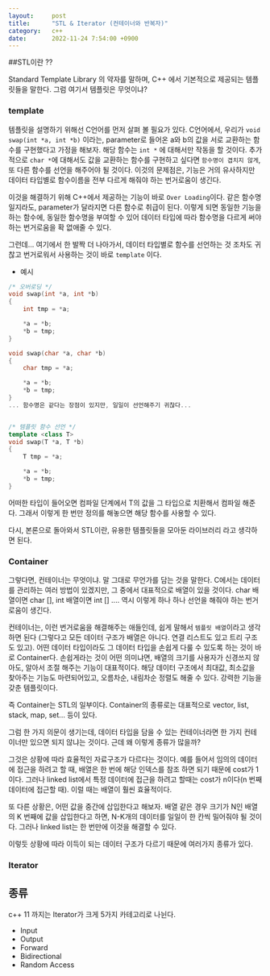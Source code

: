 ```yaml
---
layout:		post
title:		"STL & Iterator (컨테이너와 반복자)"
category:	c++
date:		2022-11-24 7:54:00 +0900
---
```


##STL이란 ??

Standard Template Library 의 약자를 말하며, C++ 에서 기본적으로 제공되는 템플릿들을 말한다. 그럼 여기서 템플릿은 무엇이냐?

### template
템플릿을 설명하기 위해선 C언어를 먼저 살펴 볼 필요가 있다.
C언어에서, 우리가 `void swap(int *a, int *b)` 이라는, parameter로 들어온 a와 b의 값을 서로 교환하는 함수를 구현했다고 가정을 해보자.
해당 함수는 `int *` 에 대해서만 작동을 할 것이다. 추가적으로 `char *`에 대해서도 값을 교환하는 함수를 구현하고 싶다면 `함수명이 겹치지 않게`, 또 다른 함수를 선언을 해주어야 될 것이다.
이것의 문제점은, 기능은 거의 유사하지만 데이터 타입별로 함수이름을 전부 다르게 해줘야 하는 번거로움이 생긴다.

이것을 해결하기 위해 C++에서 제공하는 기능이 바로 `Over Loading`이다.
같은 함수명 일지라도, parameter가 달라지면 다른 함수로 취급이 된다. 이렇게 되면 동일한 기능을 하는 함수에, 동일한 함수명을 부여할 수 있어 데이터 타입에 따라 함수명을 다르게 써야하는 번거로움을 확 없애줄 수 있다.

그런데... 여기에서 한 발짝 더 나아가서, 데이터 타입별로 함수를 선언하는 것 조차도 귀찮고 번거로워서 사용하는 것이 바로 `template` 이다.

- 예시
```c++
/* 오버로딩 */
void swap(int *a, int *b)
{
	int tmp = *a;

	*a = *b;
	*b = tmp;
}

void swap(char *a, char *b)
{
	char tmp = *a;

	*a = *b;
	*b = tmp;
}
... 함수명은 같다는 장점이 있지만, 일일이 선언해주기 귀찮다...


/* 템플릿 함수 선언 */
template <class T>
void swap(T *a, T *b)
{
	T tmp = *a;

	*a = *b;
	*b = tmp;
}
```
어떠한 타입이 들어오면 컴파일 단계에서 T의 값을 그 타입으로 치환해서 컴파일 해준다. 그래서 이렇게 한 번만 정의를 해놓으면 해당 함수를 사용할 수 있다.


다시, 본론으로 돌아와서 STL이란, 유용한 템플릿들을 모아둔 라이브러리 라고 생각하면 된다.


### Container
그렇다면, 컨테이너는 무엇이냐. 말 그대로 무언가를 담는 것을 말한다.
C에서는 데이터를 관리하는 여러 방법이 있겠지만, 그 중에서 대표적으로 배열이 있을 것이다. char 배열이면 char [], int 배열이면 int [] .... 역시 이렇게 하나 하나 선언을 해줘야 하는 번거로움이 생긴다.

컨테이너는, 이런 번거로움을 해결해주는 애들인데, 쉽게 말해서 `템플릿 배열`이라고 생각하면 된다 (그렇다고 모든 데이터 구조가 배열은 아니다. 연결 리스트도 있고 트리 구조도 있고). 어떤 데이터 타입이라도 그 데이터 타입을 손쉽게 다룰 수 있도록 하는 것이 바로 Container다.
손쉽게라는 것이 어떤 의미냐면, 배열의 크기를 사용자가 신경쓰지 않아도, 알아서 조절 해주는 기능이 대표적이다. 해당 데이터 구조에서 최대값, 최소값을 찾아주는 기능도 마련되어있고, 오름차순, 내림차순 정렬도 해줄 수 있다. 강력한 기능을 갖춘 템플릿이다.

즉 Container는 STL의 일부이다.
Container의 종류로는 대표적으로 vector, list, stack, map, set... 등이 있다.


그럼 한 가지 의문이 생기는데, 데이터 타입을 담을 수 있는 컨테이너라면 한 가지 컨테이너만 있으면 되지 않냐는 것이다. 근데 왜 이렇게 종류가 많을까?

그것은 상황에 따라 효율적인 자료구조가 다르다는 것이다.
예를 들어서 임의의 데이터에 접근을 하려고 할 때, 배열은 한 번에 해당 인덱스를 참조 하면 되기 때문에 cost가 1이다. 그러나 linked list에서 특정 데이터에 접근을 하려고 할때는 cost가 n이다(n 번째 데이터에 접근할 때). 이럴 때는 배열이 훨씬 효율적이다.

또 다른 상황은, 어떤 값을 중간에 삽입한다고 해보자. 배열 같은 경우 크기가 N인  배열의 K 번째에 값을 삽입한다고 하면, N-K개의 데이터를 일일이 한 칸씩 밀어줘야 될 것이다. 그러나 linked list는 한 번만에 이것을 해결할 수 있다.

이렇듯 상황에 따라 이득이 되는 데이터 구조가 다르기 때문에 여러가지 종류가 있다.



### Iterator



## 종류
c++ 11 까지는 Iterator가 크게 5가지 카테고리로 나뉜다.
- Input
- Output
- Forward
- Bidirectional
- Random Access


